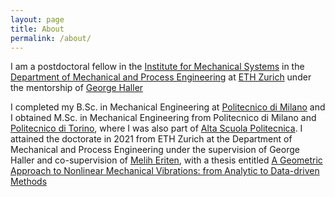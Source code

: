 ```yaml
---
layout: page
title: About
permalink: /about/
---
```


I am a postdoctoral fellow in the [Institute for Mechanical Systems](https://imes.ethz.ch/) in the [Department of Mechanical and Process Engineering](https://mavt.ethz.ch/) at [ETH Zurich](https://ethz.ch/en.html) under the mentorship of [George Haller](https://georgehaller.com)

I completed my B.Sc. in Mechanical Engineering at [Politecnico di Milano](https://www.polimi.it/en/) and I obtained M.Sc. in Mechanical Engineering from Politecnico di Milano and [Politecnico di Torino](https://www.polito.it/index.php?lang=en), where I was also part of [Alta Scuola Politecnica](https://www.asp-poli.it/). I attained the doctorate in 2021 from ETH Zurich at the Department of Mechanical and Process Engineering under the supervision of George Haller and co-supervision of [Melih Eriten](http://friction.engr.wisc.edu/home), with a thesis entitled [A Geometric Approach to Nonlinear Mechanical Vibrations: from Analytic to Data-driven Methods](https://www.research-collection.ethz.ch/handle/20.500.11850/528996)
